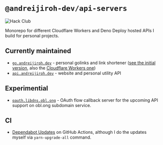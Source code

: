 # `@andreijiroh-dev/api-servers`

![Hack Club](https://badges.api.lorebooks.wiki/badges/hackclub/hackclub)

Monorepo for different Cloudflare Workers and Deno Deploy hosted APIs I build
for personal projects.

## Currently maintained

- [`go.andreijiroh.dev`](https://github.com/andreijiroh-dev/golinks) - personal golinks and link shortener
([see the initial version](./apps/golinks-v1/), also the [Cloudflare Workers one](./apps/golinks-v2-cf/))
- [`api.andreijiroh.dev`](./apps/website-api/) - website and personal utility API

## Experimential

- [`oauth.libdns.obl.ong`](./apps/oblong-oauth-helper/) - OAuth flow callback server
for the upcoming API support on obl.ong subdomain service.

## CI

- [Dependabot Updates](https://github.com/andreijiroh-dev/api-servers/actions/workflows/dependabot/dependabot-updates)
  on GitHub Actions, although I do the updates myself via `yarn-upgrade-all` command.
